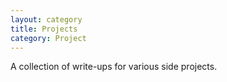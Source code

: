 ```yaml
---
layout: category
title: Projects
category: Project
---
```


A collection of write-ups for various side projects.